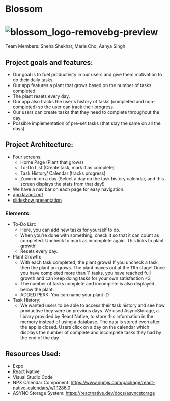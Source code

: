 # Blossom
# ![blossom_logo-removebg-preview](https://github.com/chomarieh2006/Blossom-App/assets/71354208/71737ae6-4593-491c-ae98-b169081bc7f2)  
Team Members: Sneha Shekhar, Marie Cho, Aanya Singh
## Project goals and features:
- Our goal is to fuel productivity in our users and give them motivation to do their daily tasks.
- Our app features a plant that grows based on the number of tasks completed.
- The plant resets every day.
- Our app also tracks the user's history of tasks (completed and non-completed) so the user can track their progress.
- Our users can create tasks that they need to complete throughout the day.
- Possible implementation of pre-set tasks (that stay the same on all the days).
## Project Architecture:
- Four screens:
  - Home Page (Plant that grows)
  - To-Do List (Create task, mark it as complete)
  - Task History/ Calendar (tracks progress)
  - Zoom in on a day (Select a day on the task history calendar, and this screen displays the stats from that day!)
- We have a nav bar on each page for easy navigation.
- [app layout.pdf](https://github.com/chomarieh2006/Blossom-App/files/14824910/app.layout.pdf)
- [slideshow presentation](https://docs.google.com/presentation/d/1ba4EgjW80DL4he5TgKWLW8-_ufVo8VSYcfioQRJRkwg/edit?usp=sharing)
### Elements:
- To-Do List:
  - Here, you can add new tasks for yourself to do.
  - When you’re done with something, check it so that it can count as completed. Uncheck to mark as incomplete again. This links to plant growth!
  - Resets every day.
- Plant Growth:
  - With each task completed, the plant grows! If you uncheck a task, then the plant un-grows. The plant maxes out at the 11th stage! Once you have completed more than 11 tasks, you have reached full growth and can keep doing tasks for your own satisfaction <3
  - The number of tasks complete and incomplete is also displayed below the plant.
  - ADDED PERK: You can name your plant :D
- Task History:
  - We wanted users to be able to access their task history and see how productive they were on previous days. We used AsyncStorage, a library provided by React Native, to store this information in the memory instead of using a database. The data is stored even after the app is closed. Users click on a day on the calendar which displays the number of complete and incomplete tasks they had by the end of the day
## Resources Used:
- Expo
- React Native
- Visual Studio Code
- NPX Calendar Component: https://www.npmjs.com/package/react-native-calendars/v/1.1286.0
- ASYNC Storage System: https://reactnative.dev/docs/asyncstorage


